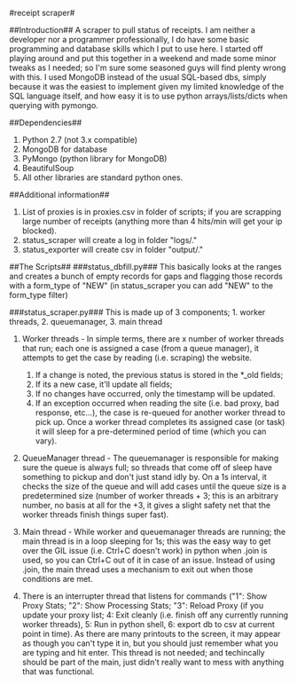 #receipt scraper#

##Introduction##
A scraper to pull status of receipts. I am neither a developer nor a programmer professionally, I do have some basic programming and database skills which I put to use here. I started off playing around and put this together in a weekend and made some minor tweaks as I needed; so I'm sure some seasoned guys will find plenty wrong with this. I used MongoDB instead of the usual SQL-based dbs, simply because it was the easiest to implement given my limited knowledge of the SQL language itself, and how easy it is to use python arrays/lists/dicts when querying with pymongo. 

##Dependencies##
1. Python 2.7 (not 3.x compatible)
2. MongoDB for database
3. PyMongo (python library for MongoDB)
4. BeautifulSoup
6. All other libraries are standard python ones.


##Additional information##
1. List of proxies is in proxies.csv in folder of scripts; if you are scrapping large number of receipts (anything more than 4 hits/min will get your ip blocked).
2. status_scraper will create a log in folder "logs/."
3. status_exporter will create csv in folder "output/."

##The Scripts##
###status_dbfill.py###
This basically looks at the ranges and creates a bunch of empty records for gaps and flagging those records with a form_type of "NEW" (in status_scraper you can add "NEW" to the form_type filter)

###status_scraper.py###
This is made up of 3 components; 1. worker threads, 2. queuemanager, 3. main thread

1. Worker threads - In simple terms, there are x number of worker threads that run; each one is assigned a case (from a queue manager), it attempts to get the case by reading (i.e. scraping) the website. 
    1. If a change is noted, the previous status is stored in the *_old fields; 
    2. If its a new case, it'll update all fields;
    3. If no changes have occurred, only the timestamp will be updated. 
    4. If an exception occurred when reading the site (i.e. bad proxy, bad response, etc...), the case is re-queued for another worker thread to pick up. Once a worker thread completes its assigned case (or task) it will sleep for a pre-determined period of time (which you can vary). 

2. QueueManager thread - The queuemanager is responsible for making sure the queue is always full; so threads that come off of sleep have something to pickup and don't just stand idly by. On a 1s interval, it checks the size of the queue and will add cases until the queue size is a predetermined size (number of worker threads + 3; this is an arbitrary number, no basis at all for the +3, it gives a slight safety net that the worker threads finish things super fast).

3. Main thread - While worker and queuemanager threads are running; the main thread is in a loop sleeping for 1s; this was the easy way to get over the GIL issue (i.e. Ctrl+C doesn't work) in python when .join is used, so you can Ctrl+C out of it in case of an issue. Instead of using .join, the main thread uses a mechanism to exit out when those conditions are met.

4. There is an interrupter thread that listens for commands ("1": Show Proxy Stats; "2": Show Processing Stats; "3": Reload Proxy (if you update your proxy list; 4: Exit cleanly (i.e. finish off any currently running worker threads), 5: Run in python shell, 6: export db to csv at current point in time). As there are many printouts to the screen, it may appear as though you can't type it in, but you should just remember what you are typing and hit enter. This thread is not needed; and techincally should be part of the main, just didn't really want to mess with anything that was functional.

